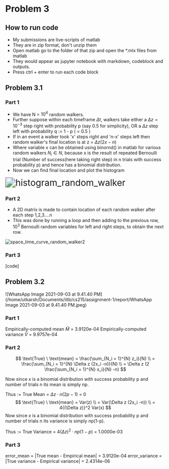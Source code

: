 # Problem 3

## How to run code

* My submissions are live-scripts of matlab
* They are in zip format, don't unzip them
* Open matlab go to the folder of that zip and open the *.mlx files from matlab
* They would appear as jupyter notebook with markdown, codeblock and outputs.
* Press ctrl + enter to run each code block 

## Problem 3.1

### Part 1

* We have N = $10^4$ random walkers.
* Further suppose within each timeframe $\Delta t$, walkers take either a $\Delta z = 10^{-3}$ step right with probability p (say 0.5 for simplicity), OR a $\Delta z$ step left with probability q := 1 - p ( = 0.5 )
* If in an event a walker took 'x' steps right and 'n-x' steps left
  then random walker's final location is at z = $\Delta z (2x -n)$ 
* Where variable $x$ can be obtained using binornd() in matlab for various random walkers $N_i \in N$, because x is the result of repeated Bernoulli trial (Number of success(here taking right step) in n trials with success probability p) and hence has a binomial distribution.
* Now we can find final location and plot the histogram

<img src="/home/utkarsh/Documents/iitb/cs215/assignment-1/report/histogram_random_walker.png" alt="histogram_random_walker" style="zoom:200%;" />

### Part 2

* A 2D matrix is made to contain location of each random walker after each step 1,2,3....n
* This was done by running a loop and then adding to the previous row, $10^3$ Bernoulli random variables for left and right steps, to obtain the next row.

![space_time_curve_random_walker2](/home/utkarsh/Documents/iitb/cs215/assignment-1/report/space_time_curve_random_walker2.png)

### Part 3 

[code]

## Problem 3.2

![WhatsApp Image 2021-09-03 at 9.41.40 PM](/home/utkarsh/Documents/iitb/cs215/assignment-1/report/WhatsApp Image 2021-09-03 at 9.41.40 PM.jpeg)

### Part 1

Empirically-computed mean $\hat M$ = 3.9120e-04
Empirically-computed variance $\hat V$ = 9.9757e-04

### Part 2

$$
\text{True} \ \text{mean} = \frac{\sum_{N_i = 1}^{N} z_i}{N} \\
= \frac{\sum_{N_i = 1}^{N} \Delta z (2x_i -n)}{N} \\
= \Delta z (2 \frac{\sum_{N_i = 1}^{N} x_i}{N} -n)
$$

Now since $x$ is a binomial distribution with success probability p and number of trials n its mean is simply np.

Thus :=
True Mean = $\Delta z \cdot n(2 p - 1)$ 
				  = 0
$$
\text{True} \ \text{mean} = Var(z) \\
= Var(\Delta z (2x_i -n)) \\
= 4{(\Delta z)}^2 Var(x)
$$
Now since $x$ is a binomial distribution with success probability p and number of trials n its variance is simply np(1-p).

Thus := 
True Variance = $4{(\Delta z)}^2 \cdot np(1-p)$ 
					   = 1.0000e-03

### Part 3

error_mean = |True mean - Empirical mean| = 3.9120e-04
error_variance =  |True variance - Empirical variance| = 2.4314e-06
